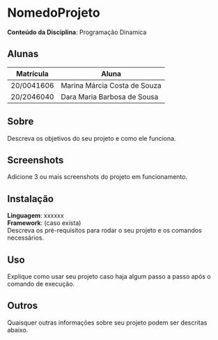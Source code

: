 # NomedoProjeto

**Conteúdo da Disciplina**: Programação Dinamica <br>

## Alunas
|Matrícula | Aluna |
| -- | -- |
| 20/0041606  |  Marina Márcia Costa de Souza |
| 20/2046040  |  Dara Maria Barbosa de Sousa  |

## Sobre 
Descreva os objetivos do seu projeto e como ele funciona. 

## Screenshots
Adicione 3 ou mais screenshots do projeto em funcionamento.

## Instalação 
**Linguagem**: xxxxxx<br>
**Framework**: (caso exista)<br>
Descreva os pré-requisitos para rodar o seu projeto e os comandos necessários.

## Uso 
Explique como usar seu projeto caso haja algum passo a passo após o comando de execução.

## Outros 
Quaisquer outras informações sobre seu projeto podem ser descritas abaixo.